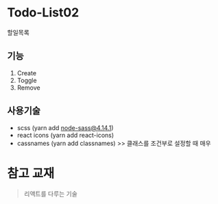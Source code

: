 # Todo-List02
할일목록

## 기능
1. Create
2. Toggle
3. Remove

## 사용기술
- scss (yarn add node-sass@4.14.1)
- react icons (yarn add react-icons)
- cassnames (yarn add classnames) >> 클래스를 조건부로 설정할 때 매우 


# 참고 교재
> 리액트를 다루는 기술
